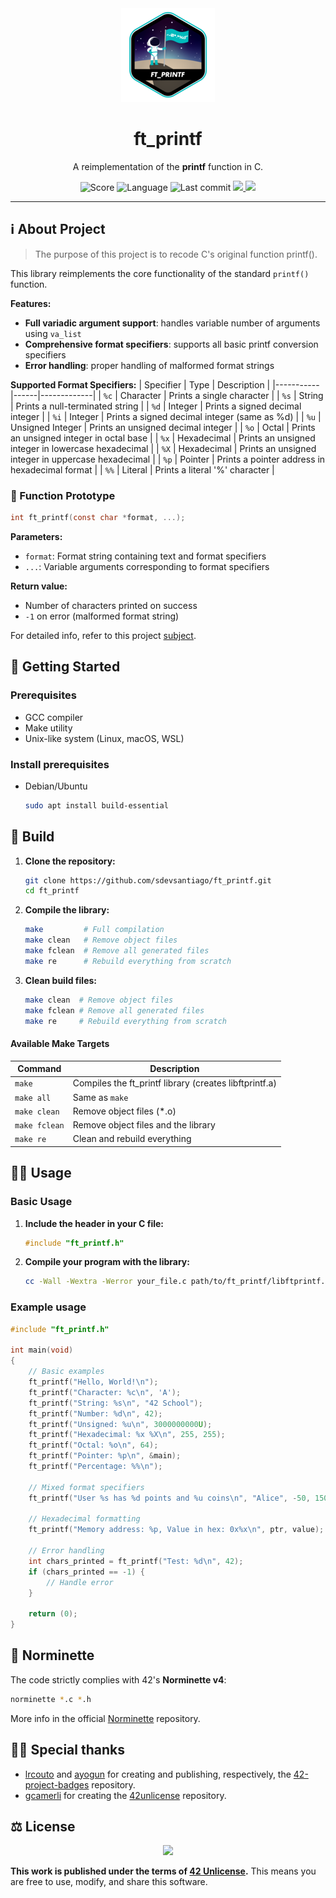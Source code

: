 <div align="center">

  <!-- Project badge -->
  <a href=".">
    <img src="assets/README/ft_printfe.png">
  </a>

  <!-- Project name -->
  <h1>ft_printf</h1>

  <!-- Short description -->
  <p>A reimplementation of the <strong>printf</strong> function in C.</p>

  <!-- Info badges -->
  <img src="https://img.shields.io/badge/Score-100%2F100-brightgreen?style=for-the-badge&labelColor=black" alt="Score">
  <img src="https://img.shields.io/badge/Language-C-blue?style=for-the-badge&labelColor=black" alt="Language">

  <img src="https://img.shields.io/github/last-commit/sdevsantiago/ft_printf?display_timestamp=committer&style=for-the-badge&labelColor=black" alt="Last commit">

  <a href=".github/workflows/norminette.yml">
    <img src="https://github.com/sdevsantiago/ft_printf/actions/workflows/norminette.yml/badge.svg">
  </a>
  <a href=".github/workflows/makefile.yml">
    <img src="https://github.com/sdevsantiago/ft_printf/actions/workflows/makefile.yml/badge.svg">
  </a>

</div>

---

## ℹ️ About Project

> The purpose of this project is to recode C's original function printf().

This library reimplements the core functionality of the standard `printf()` function.

**Features:**
- **Full variadic argument support**: handles variable number of arguments using `va_list`
- **Comprehensive format specifiers**: supports all basic printf conversion specifiers
- **Error handling**: proper handling of malformed format strings

**Supported Format Specifiers:**
| Specifier | Type | Description |
|-----------|------|-------------|
| `%c` | Character | Prints a single character |
| `%s` | String | Prints a null-terminated string |
| `%d` | Integer | Prints a signed decimal integer |
| `%i` | Integer | Prints a signed decimal integer (same as %d) |
| `%u` | Unsigned Integer | Prints an unsigned decimal integer |
| `%o` | Octal | Prints an unsigned integer in octal base |
| `%x` | Hexadecimal | Prints an unsigned integer in lowercase hexadecimal |
| `%X` | Hexadecimal | Prints an unsigned integer in uppercase hexadecimal |
| `%p` | Pointer | Prints a pointer address in hexadecimal format |
| `%%` | Literal | Prints a literal '%' character |

### 🔧 Function Prototype

```c
int ft_printf(const char *format, ...);
```

**Parameters:**
- `format`: Format string containing text and format specifiers
- `...`: Variable arguments corresponding to format specifiers

**Return value:**
- Number of characters printed on success
- `-1` on error (malformed format string)

For detailed info, refer to this project [subject](docs/en.subject.pdf).

## 🚀 Getting Started

### Prerequisites

- GCC compiler
- Make utility
- Unix-like system (Linux, macOS, WSL)

### Install prerequisites

- Debian/Ubuntu

  ```bash
  sudo apt install build-essential
  ```

## 🔧 Build

1. **Clone the repository:**
    ```bash
    git clone https://github.com/sdevsantiago/ft_printf.git
    cd ft_printf
    ```

2. **Compile the library:**
    ```bash
    make         # Full compilation
    make clean   # Remove object files
    make fclean  # Remove all generated files
    make re      # Rebuild everything from scratch
    ```

3. **Clean build files:**
    ```bash
    make clean  # Remove object files
    make fclean # Remove all generated files
    make re     # Rebuild everything from scratch
    ```

#### Available Make Targets

| Command | Description |
|---------|-------------|
| `make` | Compiles the ft_printf library (creates libftprintf.a) |
| `make all` | Same as `make` |
| `make clean` | Remove object files (*.o) |
| `make fclean` | Remove object files and the library |
| `make re` | Clean and rebuild everything |

## 👨‍💻 Usage

### Basic Usage

1. **Include the header in your C file:**
    ```c
    #include "ft_printf.h"
    ```

2. **Compile your program with the library:**
   ```bash
   cc -Wall -Wextra -Werror your_file.c path/to/ft_printf/libftprintf.a -I path/to/ft_printf/ -o your_program
   ```

### Example usage

```c
#include "ft_printf.h"

int main(void)
{
    // Basic examples
    ft_printf("Hello, World!\n");
    ft_printf("Character: %c\n", 'A');
    ft_printf("String: %s\n", "42 School");
    ft_printf("Number: %d\n", 42);
    ft_printf("Unsigned: %u\n", 3000000000U);
    ft_printf("Hexadecimal: %x %X\n", 255, 255);
    ft_printf("Octal: %o\n", 64);
    ft_printf("Pointer: %p\n", &main);
    ft_printf("Percentage: %%\n");

    // Mixed format specifiers
    ft_printf("User %s has %d points and %u coins\n", "Alice", -50, 1500);

    // Hexadecimal formatting
    ft_printf("Memory address: %p, Value in hex: 0x%x\n", ptr, value);

    // Error handling
    int chars_printed = ft_printf("Test: %d\n", 42);
    if (chars_printed == -1) {
        // Handle error
    }

    return (0);
}
```

## 📏 Norminette

The code strictly complies with 42's **Norminette v4**:

```bash
norminette *.c *.h
```

More info in the official [Norminette](https://github.com/42school/norminette) repository.

## 🙇‍♂️ Special thanks

- [lrcouto](https://github.com/lrcouto) and [ayogun](https://github.com/ayogun) for creating and publishing, respectively, the [42-project-badges](https://github.com/ayogun/42-project-badges) repository.
- [gcamerli](https://github.com/gcamerli) for creating the [42unlicense](https://github.com/gcamerli/42unlicense) repository.

## ⚖️ License

<div align="center">

<a href="./LICENSE">
<img src="https://img.shields.io/badge/License-42_Unlicense-red?style=for-the-badge&labelColor=black">
</a>

</div>

**This work is published under the terms of [42 Unlicense](LICENSE).** This means you are free to use, modify, and share this software.
